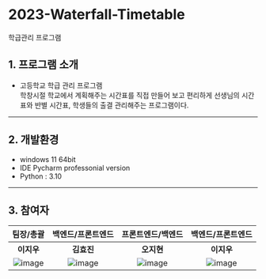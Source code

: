 # 2023-Waterfall-Timetable

학급관리 프로그램

## 1. 프로그램 소개
* 고등학교 학급 관리 프로그램<br>
    학창시절 학교에서 계획해주는 시간표를 직접 만들어 보고
    편리하게 선생님의 시간표와 반별 시간표, 학생들의 출결 관리해주는 프로그램이다.
    

----------        


## 2. 개발환경
+ windows 11 64bit
+ IDE Pycharm professonial version
+ Python : 3.10

----------


## 3. 참여자
|팀장/총괄|백엔드/프론트엔드|프론트엔드/백엔드|백엔드/프론트엔드|
|:---:|:---:|:---:|:---:|
|**이지우**|**김효진**|**오지현**|**이지우**|
|![image](https://avatars.githubusercontent.com/u/113875872?v=4)|![image](https://avatars.githubusercontent.com/u/122160725?v=4)|![image](https://avatars.githubusercontent.com/u/121949750?v=4)|![image](https://avatars.githubusercontent.com/u/113361524?v=4)|

